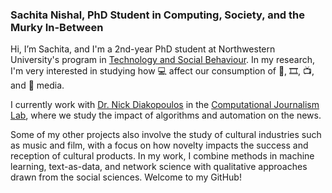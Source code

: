 ### Sachita Nishal, PhD Student in Computing, Society, and the Murky In-Between

Hi, I’m Sachita, and I'm a 2nd-year PhD student at Northwestern University's program in [Technology and Social Behaviour](https://tsb.northwestern.edu/). In my research, I'm very interested in studying how 💻 affect our consumption of 🎼, 🎞, 📺, and 📰 media.

I currently work with [Dr. Nick Diakopoulos](http://www.nickdiakopoulos.com) in the [Computational Journalism Lab](https://cj-lab.org), where we study the impact of algorithms and automation on the news. 

Some of my other projects also involve the study of cultural industries such as music and film, with a focus on how novelty impacts the success and reception of cultural products. In my work, I combine methods in machine learning, text-as-data, and network science with qualitative approaches drawn from the social sciences. Welcome to my GitHub!


<!--
**nishalsach/nishalsach** is a ✨ _special_ ✨ repository because its `README.md` (this file) appears on your GitHub profile.

Here are some ideas to get you started:

- 🔭 I’m currently working on ...
- 🌱 I’m currently learning ...
- 👯 I’m looking to collaborate on ...
- 🤔 I’m looking for help with ...
- 💬 Ask me about ...
- 📫 How to reach me: ...
- 😄 Pronouns: ...
- ⚡ Fun fact: ...
-->
